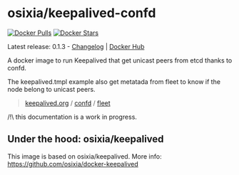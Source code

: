 # osixia/keepalived-confd

[![Docker Pulls](https://img.shields.io/docker/pulls/osixia/keepalived-confd.svg)][hub]
[![Docker Stars](https://img.shields.io/docker/stars/osixia/keepalived-confd.svg)][hub]

[hub]: https://hub.docker.com/r/osixia/keepalived-confd/

Latest release: 0.1.3 - [Changelog](CHANGELOG.md) | [Docker Hub](https://hub.docker.com/r/osixia/keepalived-confd/) 

A docker image to run Keepalived that get unicast peers from etcd thanks to confd.

The keepalived.tmpl example also get metatada from fleet to know if the node belong to unicast peers.

> [keepalived.org](http://keepalived.org/) /  [confd](https://github.com/kelseyhightower/confd) / [fleet](https://github.com/coreos/fleet)

/!\ this documentation is a work in progress.

## Under the hood: osixia/keepalived

This image is based on osixia/keepalived.
More info: https://github.com/osixia/docker-keepalived
